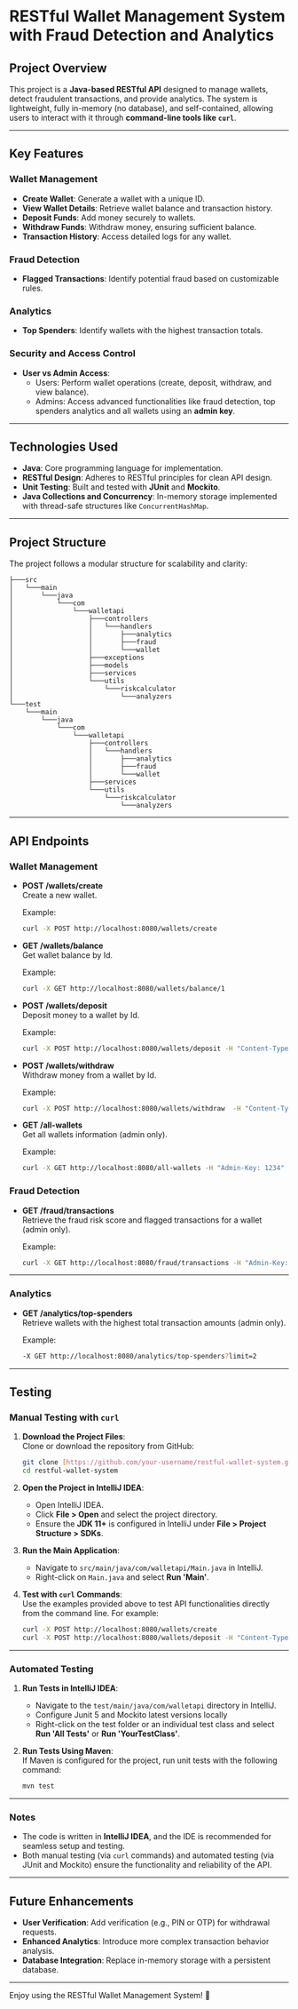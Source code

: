 
# RESTful Wallet Management System with Fraud Detection and Analytics  

## Project Overview  

This project is a **Java-based RESTful API** designed to manage wallets, detect fraudulent transactions, and provide analytics. The system is lightweight, fully in-memory (no database), and self-contained, allowing users to interact with it through **command-line tools like `curl`**. 

---

## Key Features  

### Wallet Management  
- **Create Wallet**: Generate a wallet with a unique ID.  
- **View Wallet Details**: Retrieve wallet balance and transaction history.  
- **Deposit Funds**: Add money securely to wallets.  
- **Withdraw Funds**: Withdraw money, ensuring sufficient balance.  
- **Transaction History**: Access detailed logs for any wallet.  

### Fraud Detection  
- **Flagged Transactions**: Identify potential fraud based on customizable rules.  

### Analytics  
- **Top Spenders**: Identify wallets with the highest transaction totals.  

### Security and Access Control  
- **User vs Admin Access**:  
  - Users: Perform wallet operations (create, deposit, withdraw, and view balance).  
  - Admins: Access advanced functionalities like fraud detection, top spenders analytics and all wallets using an **admin key**.  

---

## Technologies Used  
- **Java**: Core programming language for implementation.  
- **RESTful Design**: Adheres to RESTful principles for clean API design.  
- **Unit Testing**: Built and tested with **JUnit** and **Mockito**.  
- **Java Collections and Concurrency**: In-memory storage implemented with thread-safe structures like `ConcurrentHashMap`.  

---

## Project Structure  

The project follows a modular structure for scalability and clarity:  

```
├───src
│   └───main
│       └───java
│           └───com
│               └───walletapi
│                   ├───controllers
│                   │   └───handlers
│                   │       ├───analytics
│                   │       ├───fraud
│                   │       └───wallet
│                   ├───exceptions
│                   ├───models
│                   ├───services
│                   └───utils
│                       └───riskcalculator
│                           └───analyzers
└───test
    └───main
        └───java
            └───com
                └───walletapi
                    ├───controllers
                    │   └───handlers
                    │       ├───analytics
                    │       ├───fraud
                    │       └───wallet
                    ├───services
                    └───utils
                        └───riskcalculator
                            └───analyzers
```

---

## API Endpoints  

### Wallet Management  
- **POST /wallets/create**  
  Create a new wallet.  

  Example:  
  ```bash
  curl -X POST http://localhost:8080/wallets/create
  ```  

- **GET /wallets/balance**  
  Get wallet balance by Id.  

  Example:  
  ```bash
  curl -X GET http://localhost:8080/wallets/balance/1
  ```  

- **POST /wallets/deposit**  
  Deposit money to a wallet by Id.  

  Example:  
  ```bash
  curl -X POST http://localhost:8080/wallets/deposit -H "Content-Type: text/plain"  -d "1,100.00"
  ```  

- **POST /wallets/withdraw**  
  Withdraw money from a wallet by Id.  

  Example:  
  ```bash
  curl -X POST http://localhost:8080/wallets/withdraw  -H "Content-Type: text/plain"  -d "1,100.00"
  ```
   
- **GET /all-wallets**  
  Get all wallets information (admin only).  

  Example:  
  ```bash
  curl -X GET http://localhost:8080/all-wallets -H "Admin-Key: 1234"
  ```  

### Fraud Detection 
- **GET /fraud/transactions**  
  Retrieve the fraud risk score and flagged transactions for a wallet (admin only).  

  Example:  
  ```bash
  curl -X GET http://localhost:8080/fraud/transactions -H "Admin-Key: 1234"
  ```  

---

### Analytics  
- **GET /analytics/top-spenders**  
  Retrieve wallets with the highest total transaction amounts (admin only).  

  Example:  
  ```bash
  -X GET http://localhost:8080/analytics/top-spenders?limit=2
  ```  

---

## Testing  

### Manual Testing with `curl`  
1. **Download the Project Files**:  
   Clone or download the repository from GitHub:  
   ```bash
   git clone [https://github.com/your-username/restful-wallet-system.git](https://github.com/manchevatsveti/WalletAPI)
   cd restful-wallet-system
   ```  

2. **Open the Project in IntelliJ IDEA**:  
   - Open IntelliJ IDEA.  
   - Click **File > Open** and select the project directory.  
   - Ensure the **JDK 11+** is configured in IntelliJ under **File > Project Structure > SDKs**.  

3. **Run the Main Application**:  
   - Navigate to `src/main/java/com/walletapi/Main.java` in IntelliJ.  
   - Right-click on `Main.java` and select **Run 'Main'**.  

4. **Test with `curl` Commands**:  
   Use the examples provided above to test API functionalities directly from the command line. For example:  
   ```bash
   curl -X POST http://localhost:8080/wallets/create
   curl -X POST http://localhost:8080/wallets/deposit -H "Content-Type: text/plain"  -d "0,100.00"
   ```  

---

### Automated Testing  
1. **Run Tests in IntelliJ IDEA**:  
   - Navigate to the `test/main/java/com/walletapi` directory in IntelliJ.
   - Configure Junit 5 and Mockito latest versions locally
   - Right-click on the test folder or an individual test class and select **Run 'All Tests'** or **Run 'YourTestClass'**.  

2. **Run Tests Using Maven**:  
   If Maven is configured for the project, run unit tests with the following command:  
   ```bash
   mvn test
   ```  
---

### Notes  
- The code is written in **IntelliJ IDEA**, and the IDE is recommended for seamless setup and testing.  
- Both manual testing (via `curl` commands) and automated testing (via JUnit and Mockito) ensure the functionality and reliability of the API.  

---

## Future Enhancements  
- **User Verification**: Add verification (e.g., PIN or OTP) for withdrawal requests.  
- **Enhanced Analytics**: Introduce more complex transaction behavior analysis.  
- **Database Integration**: Replace in-memory storage with a persistent database.  

---

Enjoy using the RESTful Wallet Management System! 🚀  
